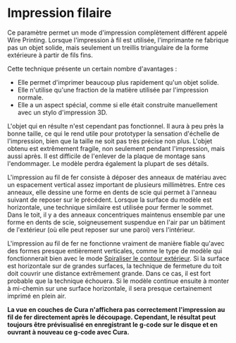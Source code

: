 Impression filaire
====
Ce paramètre permet un mode d'impression complètement différent appelé Wire Printing. Lorsque l'impression à fil est utilisée, l'imprimante ne fabrique pas un objet solide, mais seulement un treillis triangulaire de la forme extérieure à partir de fils fins.

Cette technique présente un certain nombre d'avantages :
* Elle permet d'imprimer beaucoup plus rapidement qu'un objet solide.
* Elle n'utilise qu'une fraction de la matière utilisée par l'impression normale.
* Elle a un aspect spécial, comme si elle était construite manuellement avec un stylo d'impression 3D.

L'objet qui en résulte n'est cependant pas fonctionnel. Il aura à peu près la bonne taille, ce qui le rend utile pour prototyper la sensation d'échelle de l'impression, bien que la taille ne soit pas très précise non plus. L'objet obtenu est extrêmement fragile, non seulement pendant l'impression, mais aussi après. Il est difficile de l'enlever de la plaque de montage sans l'endommager. Le modèle perdra également la plupart de ses détails.

L'impression au fil de fer consiste à déposer des anneaux de matériau avec un espacement vertical assez important de plusieurs millimètres. Entre ces anneaux, elle dessine une forme en dents de scie qui permet à l'anneau suivant de reposer sur le précédent. Lorsque la surface du modèle est horizontale, une technique similaire est utilisée pour fermer le sommet. Dans le toit, il y a des anneaux concentriques maintenus ensemble par une forme en dents de scie, soigneusement suspendue en l'air par un bâtiment de l'extérieur (où elle peut reposer sur une paroi) vers l'intérieur.

L'impression au fil de fer ne fonctionne vraiment de manière fiable qu'avec des formes presque entièrement verticales, comme le type de modèle qui fonctionnerait bien avec le mode [Spiraliser le contour extérieur](../blackmagic/magic_spiralize.md). Si la surface est horizontale sur de grandes surfaces, la technique de fermeture du toit doit couvrir une distance extrêmement grande. Dans ce cas, il est fort probable que la technique échouera. Si le modèle continue ensuite à monter à mi-chemin sur une surface horizontale, il sera presque certainement imprimé en plein air.

**La vue en couches de Cura n'affichera pas correctement l'impression au fil de fer directement après le découpage. Cependant, le résultat peut toujours être prévisualisé en enregistrant le g-code sur le disque et en ouvrant à nouveau ce g-code avec Cura.**
